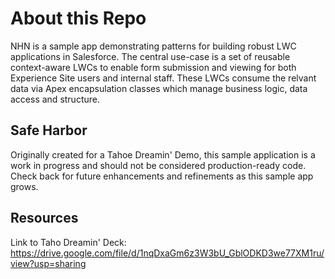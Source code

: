 # About this Repo

NHN is a sample app demonstrating patterns for building robust LWC applications in Salesforce.   The central use-case is a set of reusable context-aware LWCs to enable form submission and viewing for both Experience Site users and internal staff.  These LWCs consume the relvant data via Apex encapsulation classes which manage business logic, data access and structure.

## Safe Harbor

Originally created for a Tahoe Dreamin' Demo, this sample application is a work in progress and should not be considered production-ready code.  Check back for future enhancements and refinements as this sample app grows.

## Resources

Link to Taho Dreamin' Deck: https://drive.google.com/file/d/1nqDxaGm6z3W3bU_GblODKD3we77XM1ru/view?usp=sharing


